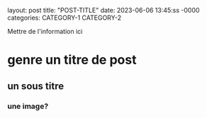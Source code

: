 layout: post
title: "POST-TITLE"
date: 2023-06-06 13:45:ss -0000
categories: CATEGORY-1 CATEGORY-2

Mettre de l'information ici
# genre un titre de post
## un sous titre
### une image?
